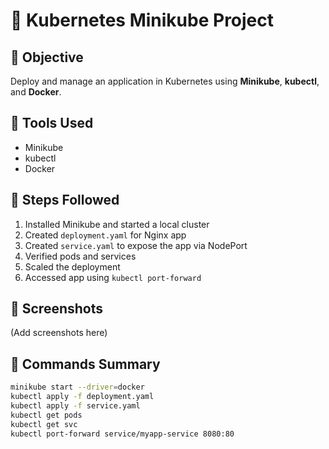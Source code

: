 # 🚀 Kubernetes Minikube Project

## 🧩 Objective
Deploy and manage an application in Kubernetes using **Minikube**, **kubectl**, and **Docker**.

## 🧰 Tools Used
- Minikube
- kubectl
- Docker

## 🧱 Steps Followed
1. Installed Minikube and started a local cluster
2. Created `deployment.yaml` for Nginx app
3. Created `service.yaml` to expose the app via NodePort
4. Verified pods and services
5. Scaled the deployment
6. Accessed app using `kubectl port-forward`

## 📸 Screenshots
(Add screenshots here)

## 🧠 Commands Summary
```bash
minikube start --driver=docker
kubectl apply -f deployment.yaml
kubectl apply -f service.yaml
kubectl get pods
kubectl get svc
kubectl port-forward service/myapp-service 8080:80
